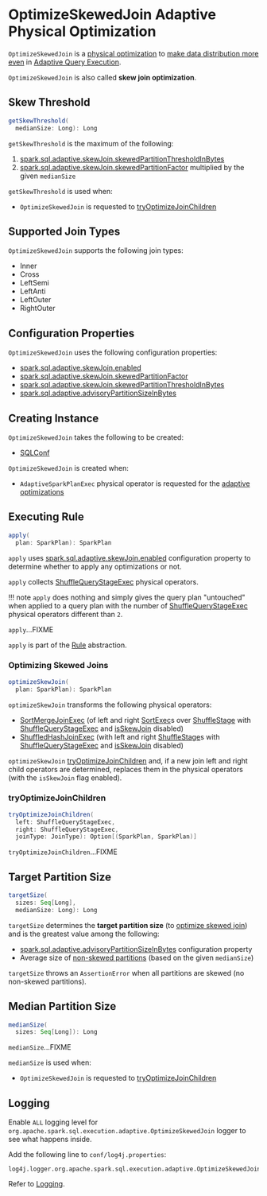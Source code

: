 # OptimizeSkewedJoin Adaptive Physical Optimization

`OptimizeSkewedJoin` is a [physical optimization](AQEShuffleReadRule.md) to [make data distribution more even](#apply) in [Adaptive Query Execution](index.md).

`OptimizeSkewedJoin` is also called **skew join optimization**.

## <span id="getSkewThreshold"> Skew Threshold

```scala
getSkewThreshold(
  medianSize: Long): Long
```

`getSkewThreshold` is the maximum of the following:

1. [spark.sql.adaptive.skewJoin.skewedPartitionThresholdInBytes](../configuration-properties.md#spark.sql.adaptive.skewJoin.skewedPartitionThresholdInBytes)
1. [spark.sql.adaptive.skewJoin.skewedPartitionFactor](../configuration-properties.md#spark.sql.adaptive.skewJoin.skewedPartitionFactor) multiplied by the given `medianSize`

`getSkewThreshold` is used when:

* `OptimizeSkewedJoin` is requested to [tryOptimizeJoinChildren](#tryOptimizeJoinChildren)

## <span id="supportedJoinTypes"> Supported Join Types

`OptimizeSkewedJoin` supports the following join types:

* Inner
* Cross
* LeftSemi
* LeftAnti
* LeftOuter
* RightOuter

## Configuration Properties

`OptimizeSkewedJoin` uses the following configuration properties:

* [spark.sql.adaptive.skewJoin.enabled](../configuration-properties.md#spark.sql.adaptive.skewJoin.enabled)
* [spark.sql.adaptive.skewJoin.skewedPartitionFactor](../configuration-properties.md#spark.sql.adaptive.skewJoin.skewedPartitionFactor)
* [spark.sql.adaptive.skewJoin.skewedPartitionThresholdInBytes](../configuration-properties.md#spark.sql.adaptive.skewJoin.skewedPartitionThresholdInBytes)
* [spark.sql.adaptive.advisoryPartitionSizeInBytes](../configuration-properties.md#spark.sql.adaptive.advisoryPartitionSizeInBytes) 

## Creating Instance

`OptimizeSkewedJoin` takes the following to be created:

* <span id="conf"> [SQLConf](../SQLConf.md)

`OptimizeSkewedJoin` is created when:

* `AdaptiveSparkPlanExec` physical operator is requested for the [adaptive optimizations](../physical-operators/AdaptiveSparkPlanExec.md#queryStageOptimizerRules)

## <span id="apply"> Executing Rule

```scala
apply(
  plan: SparkPlan): SparkPlan
```

`apply` uses [spark.sql.adaptive.skewJoin.enabled](../configuration-properties.md#spark.sql.adaptive.skewJoin.enabled) configuration property to determine whether to apply any optimizations or not.

`apply` collects [ShuffleQueryStageExec](ShuffleQueryStageExec.md) physical operators.

!!! note
    `apply` does nothing and simply gives the query plan "untouched" when applied to a query plan with the number of [ShuffleQueryStageExec](ShuffleQueryStageExec.md) physical operators different than `2`.

`apply`...FIXME

`apply` is part of the [Rule](../catalyst/Rule.md#apply) abstraction.

### <span id="optimizeSkewJoin"> Optimizing Skewed Joins

```scala
optimizeSkewJoin(
  plan: SparkPlan): SparkPlan
```

`optimizeSkewJoin` transforms the following physical operators:

* [SortMergeJoinExec](../physical-operators/SortMergeJoinExec.md) (of left and right [SortExec](../physical-operators/SortExec.md)s over [ShuffleStage](ShuffleStage.md) with [ShuffleQueryStageExec](ShuffleQueryStageExec.md) and [isSkewJoin](../physical-operators/SortMergeJoinExec.md#isSkewJoin) disabled)
* [ShuffledHashJoinExec](../physical-operators/ShuffledHashJoinExec.md) (with left and right [ShuffleStage](ShuffleStage.md)s with [ShuffleQueryStageExec](ShuffleQueryStageExec.md) and [isSkewJoin](../physical-operators/ShuffledHashJoinExec.md#isSkewJoin) disabled)

`optimizeSkewJoin` [tryOptimizeJoinChildren](#tryOptimizeJoinChildren) and, if a new join left and right child operators are determined, replaces them in the physical operators (with the `isSkewJoin` flag enabled).

### <span id="tryOptimizeJoinChildren"> tryOptimizeJoinChildren

```scala
tryOptimizeJoinChildren(
  left: ShuffleQueryStageExec,
  right: ShuffleQueryStageExec,
  joinType: JoinType): Option[(SparkPlan, SparkPlan)]
```

`tryOptimizeJoinChildren`...FIXME

## <span id="targetSize"> Target Partition Size

```scala
targetSize(
  sizes: Seq[Long],
  medianSize: Long): Long
```

`targetSize` determines the **target partition size** (to [optimize skewed join](#optimizeSkewJoin)) and is the greatest value among the following:

* [spark.sql.adaptive.advisoryPartitionSizeInBytes](../configuration-properties.md#spark.sql.adaptive.advisoryPartitionSizeInBytes) configuration property
* Average size of [non-skewed partitions](#isSkewed) (based on the given `medianSize`)

`targetSize` throws an `AssertionError` when all partitions are skewed (no non-skewed partitions).

## <span id="medianSize"> Median Partition Size

```scala
medianSize(
  sizes: Seq[Long]): Long
```

`medianSize`...FIXME

`medianSize` is used when:

* `OptimizeSkewedJoin` is requested to [tryOptimizeJoinChildren](#tryOptimizeJoinChildren)

## Logging

Enable `ALL` logging level for `org.apache.spark.sql.execution.adaptive.OptimizeSkewedJoin` logger to see what happens inside.

Add the following line to `conf/log4j.properties`:

```text
log4j.logger.org.apache.spark.sql.execution.adaptive.OptimizeSkewedJoin=ALL
```

Refer to [Logging](../spark-logging.md).
